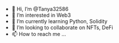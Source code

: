- 👋 Hi, I’m @Tanya32586
- 👀 I’m interested in Web3
- 🌱 I’m currently learning Python, Solidity
- 💞️ I’m looking to collaborate on NFTs, DeFi
- 📫 How to reach me ...

<!---
Tanya32586/Tanya32586 is a ✨ special ✨ repository because its `README.md` (this file) appears on your GitHub profile.
You can click the Preview link to take a look at your changes.
--->
